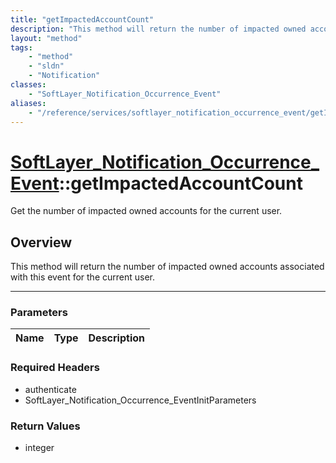 ```yaml
---
title: "getImpactedAccountCount"
description: "This method will return the number of impacted owned accounts associated with this event for the current user."
layout: "method"
tags:
    - "method"
    - "sldn"
    - "Notification"
classes:
    - "SoftLayer_Notification_Occurrence_Event"
aliases:
    - "/reference/services/softlayer_notification_occurrence_event/getImpactedAccountCount"
---
```

# [SoftLayer_Notification_Occurrence_Event](/reference/services/SoftLayer_Notification_Occurrence_Event)::getImpactedAccountCount


Get the number of impacted owned accounts for the current user.


## Overview 
This method will return the number of impacted owned accounts associated with this event for the current user. 

-----

### Parameters 
|Name | Type | Description |
| --- | --- | --- |


### Required Headers
* authenticate
* SoftLayer_Notification_Occurrence_EventInitParameters


### Return Values
* integer




